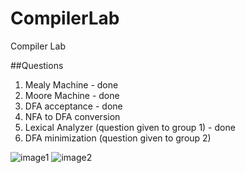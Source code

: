 # CompilerLab
Compiler Lab

##Questions

1. Mealy Machine - done
2. Moore Machine - done
3. DFA acceptance - done
4. NFA to DFA conversion
5. Lexical Analyzer (question given to group 1) - done
6. DFA minimization (question given to group 2)

![image1](images/img1.jpg)
![image2](images/img2.jpg)